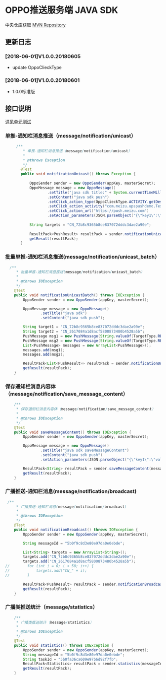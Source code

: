 # OPPO推送服务端 JAVA SDK

中央仓库获取 [MVN Repository](http://mvnrepository.com/artifact/com.meizu.flyme/ups-oppo-push-java-sdk)

## 更新日志

### [2018-06-01]V1.0.0.20180605
*  update OppoClieckType 

### [2018-06-01]V1.0.0.20180601
*  1.0.0标准版


## 接口说明

[详见单元测试](https://github.com/JasperXgwang/ups-oppo-push-java-sdk/blob/master/src/test/java/com/ups/oppo/push/server/sdk/server/OppoSenderTest.java)


### 单推-通知栏消息推送（message/notification/unicast）
```java
     /**
        * 单推-通知栏消息推送（message/notification/unicast）
        *
        * @throws Exception
        */
       @Test
       public void notificationUnicast() throws Exception {
   
           OppoSender sender = new OppoSender(appKey, masterSecret);
           OppoMessage message = new OppoMessage()
                   .setTitle("java sdk title:" + System.currentTimeMillis())
                   .setContent("java sdk push")
                   .setClick_action_type(OppoClieckType.ACTIVITY.getDesc())
                   .setClick_action_activity("com.meizu.upspushdemo.TestActivty")
                   .setClick_action_url("https://push.meizu.com")
                   .setAction_parameters(JSON.parseObject("{\"key1\":\"value1\",\"key2\":\"value2\"}"));
   
           String targets = "CN_72b8c9365b8ce837072dddc3dae2a90e";
   
           ResultPack<PushResult> resultPack = sender.notificationUnicast(TargetType.REG_ID, message, targets);
           getResult(resultPack);
       }
```

### 批量单推-通知栏消息推送(message/notification/unicast_batch）
```java
  /**
     * 批量单推-通知栏消息推送(message/notification/unicast_batch）
     *
     * @throws IOException
     */
    @Test
    public void notificationUnicastBatch() throws IOException {
        OppoSender sender = new OppoSender(appKey, masterSecret);

        OppoMessage message = new OppoMessage()
                .setTitle("java sdk")
                .setContent("java sdk push");

        String target1 = "CN_72b8c9365b8ce837072dddc3dae2a90e";
        String target2 = "CN_2617084a1d8acf5800873480b4528a5b";
        PushMessage msg1 = new PushMessage(String.valueOf(TargetType.REG_ID.getType()), target1, message);
        PushMessage msg2 = new PushMessage(String.valueOf(TargetType.REG_ID.getType()), target2, message);
        List<PushMessage> messages = new ArrayList<PushMessage>();
        messages.add(msg1);
        messages.add(msg2);

        ResultPack<List<PushResult>> resultPack = sender.notificationUnicastBatch(messages);
        getResult(resultPack);
    }
```

### 保存通知栏消息内容体（message/notification/save_message_content）
```java
    /**
     * 保存通知栏消息内容体（message/notification/save_message_content）
     *
     * @throws IOException
     */
    @Test
    public void saveMessageContent() throws IOException {
        OppoSender sender = new OppoSender(appKey, masterSecret);

        OppoMessage message = new OppoMessage()
                .setTitle("java sdk saveMessageContent")
                .setContent("java sdk push")
                .setAction_parameters(JSON.parseObject("{\"key1\":\"value1\",\"key2\":\"value2\"}"));

        ResultPack<String> resultPack = sender.saveMessageContent(message);
        getResult(resultPack);
    }
```


### 广播推送-通知栏消息(message/notification/broadcast)
```java
 /**
     * 广播推送-通知栏消息(message/notification/broadcast)
     *
     * @throws IOException
     */
    @Test
    public void notificationBroadcast() throws IOException {
        OppoSender sender = new OppoSender(appKey, masterSecret);

        String messageId = "5b0f9c8d3e80e97da0e0ebde";

        List<String> targets = new ArrayList<String>();
        targets.add("CN_72b8c9365b8ce837072dddc3dae2a90e");
        targets.add("CN_2617084a1d8acf5800873480b4528a5b");
//        for (int i = 0; i < 50; i++) {
//            targets.add("CN_" + i);
//        }

        ResultPack<PushResult> resultPack = sender.notificationBroadcast(messageId, TargetType.REG_ID, targets);
        getResult(resultPack);
    }
```

### 广播类推送统计（message/statistics）
```java
    /**
     * 广播类推送统计（message/statistics）
     *
     * @throws IOException
     */
    @Test
    public void statistics() throws IOException {
        OppoSender sender = new OppoSender(appKey, masterSecret);
        String messageId = "5b0f9c8d3e80e97da0e0ebde";
        String taskId = "5b0fa36ca609e97b6d92f7fb";
        ResultPack<Statistics> resultPack = sender.statistics(messageId, taskId);
        getResult(resultPack);
    }
```